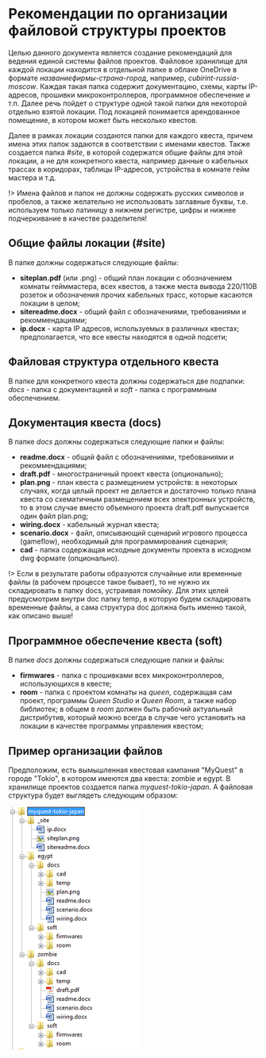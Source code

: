 # Рекомендации по организации файловой структуры проектов

Целью данного документа является создание рекомендаций для ведения единой системы файлов проектов.
Файловое хранилище для каждой локации находится в отдельной папке в облаке OneDrive в формате _названиефирмы-страна-город_, например, _cubirint-russia-moscow_.
Каждая такая папка содержит документацию, схемы, карты IP-адресов, прошивки микроконтроллеров, программное обеспечение и т.п.
Далее речь пойдет о структуре одной такой папки для некоторой отдельно взятой локации. Под локацией понимается арендованное помещение, в котором может быть несколько квестов.  

Далее в рамках локации создаются папки для каждого квеста, причем имена этих папок задаются в соответствии с именами квестов.
Также создается папка _#site_, в которой содержатся общие файлы для этой локации, а не для конкретного квеста, например данные о кабельных трассах в коридорах, таблицы IP-адресов, устройства в комнате гейм мастера и т.д.

!> Имена файлов и папок не должны содержать русских символов и пробелов, а также желательно не использовать заглавные буквы, т.е. используем только латиницу в нижнем регистре, цифры и нижнее подчеркивание в качестве разделителя!


## Общие файлы локации (#site)

В папке должны содержаться следующие файлы:  
- **siteplan.pdf** (или .png) - общий план локации с обозначением комнаты гейммастера, всех квестов, а также места вывода 220/110В розеток и обозначения прочих кабельных трасс, которые касаются локации в целом;  
- **sitereadme.docx** - общий файл с обозначениями, требованиями и рекоммендациями;  
- **ip.docx** - карта IP адресов, используемых в различных квестах; предполагается, что все квесты находятся в одной подсети;  

## Файловая структура отдельного квеста

В папке для конкретного квеста должны содержаться две подпапки: _docs_ - папка с документацией и _soft_ - папка с программным обеспечением.

## Документация квеста (docs)

В папке _docs_ должны содержаться следующие папки и файлы:  
- **readme.docx** - общий файл с обозначениями, требованиями и рекоммендациями;  
- **draft.pdf** - многостраничный проект квеста (опционально);  
- **plan.png** - план квеста с размещением устройств: в некоторых случаях, когда целый проект не делается и достаточно только плана квеста со схематичным размещением всех электронных устройств, то в этом случае вместо объемного проекта draft.pdf выпускается один файл plan.png;  
- **wiring.docx** - кабельный журнал квеста;  
- **scenario.docx** - файл, описывающий сценарий игрового процесса (gameflow), необходимый для программирования сценария;  
- **cad** - папка содержащая исходные документы проекта в исходном dwg формате (опционально).  

!> Если в результате работы образуются случайные или временные файлы (в рабочем процессе такое бывает), то не нужно их складировать в папку docs, устраивая помойку. Для этих целей предусмотрим внутри doc папку temp, в которую будем складировать временные файлы, а сама структура doc должна быть именно такой, как описано выше! 

## Программное обеспечение квеста (soft)

В папке _docs_ должны содержаться следующие папки и файлы:  
- **firmwares** - папка с прошивками всех микроконтроллеров, использующихся в квесте;  
- **room** - папка с проектом комнаты на _queen_, содержащая сам проект, программы _Queen Studio_ и _Queen Room_, а также набор библиотек; в общем в _room_ должен быть рабочий актуальный дистрибутив, который можно всегда в случае чего установить на локации в качестве программы управления квестом;  


## Пример организации файлов

Предположим, есть вымышленная квестовая кампания "MyQuest" в городе "Tokio", в котором имеются два квеста: zombie и egypt.
В хранилище проектов создается папка _myquest-tokio-japan_. А файловая структура будет выглядеть следующим образом:  

![project_filestructure](../assets/screen/project_filestructure_1.png)
